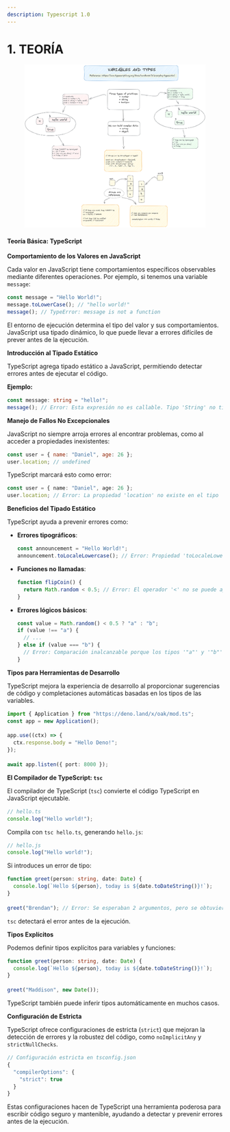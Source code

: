 ```yaml
---
description: Typescript 1.0
---
```


# 1. TEORÍA

<figure><img src="../.gitbook/assets/image.png" alt=""><figcaption></figcaption></figure>

#### Teoría Básica: TypeScript

**Comportamiento de los Valores en JavaScript**

Cada valor en JavaScript tiene comportamientos específicos observables mediante diferentes operaciones. Por ejemplo, si tenemos una variable `message`:

```javascript
const message = "Hello World!";
message.toLowerCase(); // "hello world!"
message(); // TypeError: message is not a function
```

El entorno de ejecución determina el tipo del valor y sus comportamientos. JavaScript usa tipado dinámico, lo que puede llevar a errores difíciles de prever antes de la ejecución.

**Introducción al Tipado Estático**

TypeScript agrega tipado estático a JavaScript, permitiendo detectar errores antes de ejecutar el código.

**Ejemplo:**

```typescript
const message: string = "hello!";
message(); // Error: Esta expresión no es callable. Tipo 'String' no tiene firmas de llamada.
```

**Manejo de Fallos No Excepcionales**

JavaScript no siempre arroja errores al encontrar problemas, como al acceder a propiedades inexistentes:

```javascript
const user = { name: "Daniel", age: 26 };
user.location; // undefined
```

TypeScript marcará esto como error:

```typescript
const user = { name: "Daniel", age: 26 };
user.location; // Error: La propiedad 'location' no existe en el tipo '{ name: string; age: number; }'.
```

**Beneficios del Tipado Estático**

TypeScript ayuda a prevenir errores  como:

*   **Errores tipográficos**:

    ```typescript
    const announcement = "Hello World!";
    announcement.toLocaleLowercase(); // Error: Propiedad 'toLocaleLowercase' no existe en el tipo 'String'
    ```
*   **Funciones no llamadas**:

    ```typescript
    function flipCoin() {
      return Math.random < 0.5; // Error: El operador '<' no se puede aplicar a tipos '() => number' y 'number'
    }
    ```
*   **Errores lógicos básicos**:

    ```typescript
    const value = Math.random() < 0.5 ? "a" : "b";
    if (value !== "a") {
      // ...
    } else if (value === "b") {
      // Error: Comparación inalcanzable porque los tipos '"a"' y '"b"' no tienen superposición.
    }
    ```

**Tipos para Herramientas de Desarrollo**

TypeScript mejora la experiencia de desarrollo al proporcionar sugerencias de código y completaciones automáticas basadas en los tipos de las variables.

```typescript
import { Application } from "https://deno.land/x/oak/mod.ts";
const app = new Application();

app.use((ctx) => {
  ctx.response.body = "Hello Deno!";
});

await app.listen({ port: 8000 });
```

**El Compilador de TypeScript: `tsc`**

El compilador de TypeScript (`tsc`) convierte el código TypeScript en JavaScript ejecutable.

```typescript
// hello.ts
console.log("Hello world!");
```

Compila con `tsc hello.ts`, generando `hello.js`:

```javascript
// hello.js
console.log("Hello world!");
```

Si introduces un error de tipo:

```typescript
function greet(person: string, date: Date) {
  console.log(`Hello ${person}, today is ${date.toDateString()}!`);
}

greet("Brendan"); // Error: Se esperaban 2 argumentos, pero se obtuvieron 1.
```

`tsc` detectará el error antes de la ejecución.

**Tipos Explícitos**

Podemos definir tipos explícitos para variables y funciones:

```typescript
function greet(person: string, date: Date) {
  console.log(`Hello ${person}, today is ${date.toDateString()}!`);
}

greet("Maddison", new Date());
```

TypeScript también puede inferir tipos automáticamente en muchos casos.

**Configuración de Estricta**

TypeScript ofrece configuraciones de estricta (`strict`) que mejoran la detección de errores y la robustez del código, como `noImplicitAny` y `strictNullChecks`.

```typescript
// Configuración estricta en tsconfig.json
{
  "compilerOptions": {
    "strict": true
  }
}
```

Estas configuraciones hacen de TypeScript una herramienta poderosa para escribir código seguro y mantenible, ayudando a detectar y prevenir errores antes de la ejecución.
